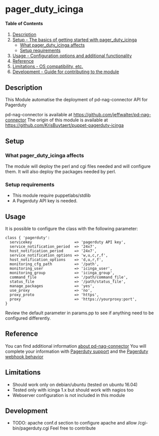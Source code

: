 # pager_duty_icinga


#### Table of Contents

1. [Description](#description)
2. [Setup - The basics of getting started with pager_duty_icinga](#setup)
    * [What pager_duty_icinga affects](#what-pager_duty_icinga-affects)
    * [Setup requirements](#setup-requirements)
3. [Usage - Configuration options and additional functionality](#usage)
4. [Reference](#Reference)
5. [Limitations - OS compatibility, etc.](#limitations)
6. [Development - Guide for contributing to the module](#development)

## Description

This Module automatise the deployment of pd-nag-connector API for Pagerduty

pd-nag-connector is available at https://github.com/jeffwalter/pd-nag-connector
The origin of this module is available at https://github.com/KrisBuytaert/puppet-pagerduty-icinga

## Setup

### What pager_duty_icinga affects

The module will deploy the perl and cgi files needed and will configure them. It will also deploy the packages needed by perl.

### Setup requirements

* This module require puppetlabs/stdlib
* A Pagerduty API key is needed.

## Usage

It is possible to configure the class with the following parameter:

```
class { 'pagerduty':
  servicekey                   => 'pagerduty API key',
  service_notification_period  => '24x7',
  host_notification_period     => '24x7',
  service_notification_options => 'w,u,c,r,f',
  host_notification_options    => 'd,u,r,f',
  monitoring_cfg_path          => '/path',
  monitoring_user              => 'icinga_user',
  monitoring_group             => 'icinga_group',
  command_file                 => '/path/command_file',
  status_file                  => '/path/status_file',
  manage_packages              => 'yes',
  use_proxy                    => 'no',
  proxy_proto                  => 'https',
  proxy                        => 'https://yourproxy:port',
}
```

Review the default parameter in params.pp to see if anything need to be configured differently.

## Reference

You can find additional information [about pd-nag-connector](https://github.com/jeffwalter/pd-nag-connector)
You will complete your information with [Pagerduty support](https://www.pagerduty.com/docs/guides/icinga-integration-guide/) and the [Pagerduty webhook behavior](https://v2.developer.pagerduty.com/docs/webhook-behavior)

## Limitations

* Should work only on debian/ubuntu (tested on ubuntu 16.04)
* Tested only with icinga 1.x but should work with nagios too
* Webserver configuration is not included in this module

## Development

* TODO: apache conf.d section to configure apache and allow /cgi-bin/pagerduty.cgi
Feel free to contribute
